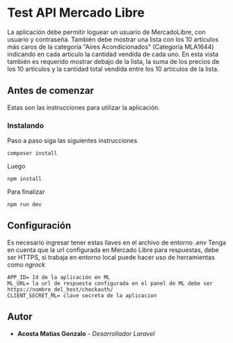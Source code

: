 # Test API Mercado Libre

La aplicación debe permitir loguear un usuario de MercadoLibre, con usuario y contraseña.
También debe mostrar una lista con los 10 artículos más caros de la categoría "Aires Acondicionados" (Categoría MLA1644) indicando en cada artículo la cantidad vendida de cada uno. En esta vista también es requerido mostrar debajo de la lista, la suma de los precios de los 10 artículos y la cantidad total vendida entre los 10 artículos de la lista.

## Antes de comenzar

Estas son las instrucciones para utilizar la aplicación.

### Instalando

Paso a paso siga las siguientes instrucciones

```
composer install
```

Luego

```
npm install
```

Para finalizar

```
npm run dev
```

## Configuración

Es necesario ingresar tener estas llaves en el archivo de entorno *.env*
Tenga en cuenta que la url configurada en Mercado Libre para respuestas, debe ser HTTPS, si trabaja en entorno local puede hacer uso de herramientas como *ngrock*

```
APP_ID= Id de la aplicación en ML
ML_URL= la url de respuesta configurada en el panel de ML debe ser https://nombre_del_host/checkauth/
CLIENT_SECRET_ML= clave secreta de la aplicacion
```

## Autor

* **Acosta Matias Gonzalo** - *Desarrollador Laravel*
